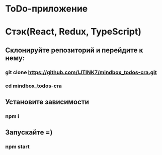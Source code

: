 # ToDo-приложение
# Стэк(React, Redux, TypeScript)

## Склонируйте репозиторий и перейдите к нему:
### git clone https://github.com/IJTINK7/mindbox_todos-cra.git
### cd mindbox_todos-cra

## Установите зависимости
### npm i

## Запускайте =)
### npm start

